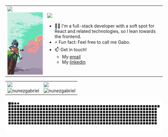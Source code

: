 
<div align="center">
  <table>
    <tr>
      <td>
        <div align="left">
          <img src="https://visitor-badge.laobi.icu/badge?page_id=NunezGabriel.NunezGabriel&"  />
        </div>
        <div align="center">
          <img src="./assets/noodle.gif" style="width: 100%; height: 200px; object-fit: cover;" />
        </div>
      </td>
      <td>
        <img src="https://readme-typing-svg.herokuapp.com?font=Fira+Code&duration=3000&pause=1000&color=387e68&width=435&lines=Hi+there%2C+I'm+Gabriel.;Welcome+to+my+profile!">
        <ul>
          <li>🧑‍💻 I'm a full-stack developer with a soft spot for React and related technologies, so I lean towards the frontend. </li>
          <li>⚡ Fun fact: Feel free to call me Gabo.</li>
          <li>📫 Get in touch!
              <ul>
                <li>My <a href="mailto:gabriel.nunez.arenas@gmail.com">email</a></li>
                <li>My <a href="https://www.linkedin.com/feed/">linkedin</a></li>
              </ul>
          </li>
        </ul>
      </td>
    </tr>
  </table>
</div>

<div align="center">
  <table>
    <tr>
      <td>
        <img src="https://readme-typing-svg.herokuapp.com?font=Fira+Code&duration=3000&pause=1000&color=65e1ba&repeat=false&width=435&lines=Skills%3A">
        <br>
        <img src="https://skillicons.dev/icons?i=react,next,js,ts,django,python,html,css,tailwind,java,github,docker,jest,ruby,rails&theme=dark" alt="nunezgabriel" />
      </td>
      <td>
        <img src="https://readme-typing-svg.herokuapp.com?font=Fira+Code&duration=3000&pause=1000&color=fa284e&repeat=false&width=435&lines=Stats%3A">
        <br>
        <img src="https://github-readme-stats.vercel.app/api/top-langs/?username=nunezgabriel&layout=compact&theme=tokyonight" alt="nunezgabriel" />
      </td>
    </tr>
  </table>
</div>

![snake gif](https://github.com/nunezgabriel/nunezgabriel/blob/output/github-snake-dark.svg)
